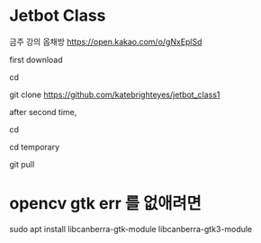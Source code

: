 # Jetbot Class

금주 강의 옵채방
https://open.kakao.com/o/gNxEplSd

first download

cd

git clone https://github.com/katebrighteyes/jetbot_class1


after second time,

cd 

cd temporary

git pull

# opencv gtk err 를 없애려면 

sudo apt install libcanberra-gtk-module libcanberra-gtk3-module


